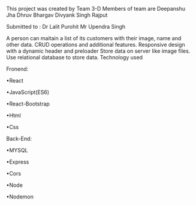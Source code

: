 This project was created by Team 3-D
Members of team are Deepanshu Jha
                    Dhruv Bhargav
                    Divyank Singh Rajput
                    
Submitted to : Dr Lalit Purohit
               Mr Upendra Singh
                    
A person can maitain a list of its customers with their image, name and other data.
CRUD operations and additional features.
Responsive design with a dynamic header and preloader
Store data on server like image files.
Use relational database to store data.
Technology used

Fronend:

•React

•JavaScript(ES6)

•React-Bootstrap

•Html

•Css



Back-End:

•MYSQL

•Express

•Cors

•Node

•Nodemon

